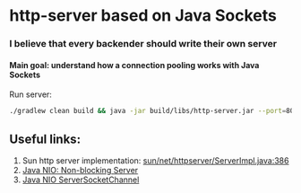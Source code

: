 # http-server based on Java Sockets

### I believe that every backender should write their own server

#### Main goal: understand how a connection pooling works with Java Sockets  

Run server:
```bash
./gradlew clean build && java -jar build/libs/http-server.jar --port=8080 --threadsNumber=2 --keepAliveTime=30000
```

## Useful links:
1. Sun http server implementation: [sun/net/httpserver/ServerImpl.java:386](https://github.com/JetBrains/jdk8u_jdk/blob/master/src/share/classes/sun/net/httpserver/ServerImpl.java#L375)
2. [Java NIO: Non-blocking Server](http://tutorials.jenkov.com/java-nio/non-blocking-server.html)
3. [Java NIO ServerSocketChannel](http://tutorials.jenkov.com/java-nio/server-socket-channel.html)
